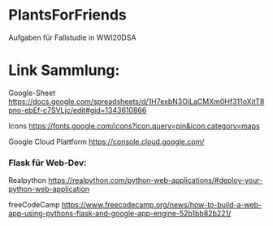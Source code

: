 # PlantsForFriends
Aufgaben für Fallstudie in WWI20DSA



# Link Sammlung:
Google-Sheet
https://docs.google.com/spreadsheets/d/1H7exbN3OiLaCMXm0Hf311oXitT8pno-ebEf-c7SVLjc/edit#gid=1343610866

Icons
https://fonts.google.com/icons?icon.query=pin&icon.category=maps

Google Cloud Plattform
https://console.cloud.google.com/

### Flask für Web-Dev:
Realpython
https://realpython.com/python-web-applications/#deploy-your-python-web-application

freeCodeCamp
https://www.freecodecamp.org/news/how-to-build-a-web-app-using-pythons-flask-and-google-app-engine-52b1bb82b221/
